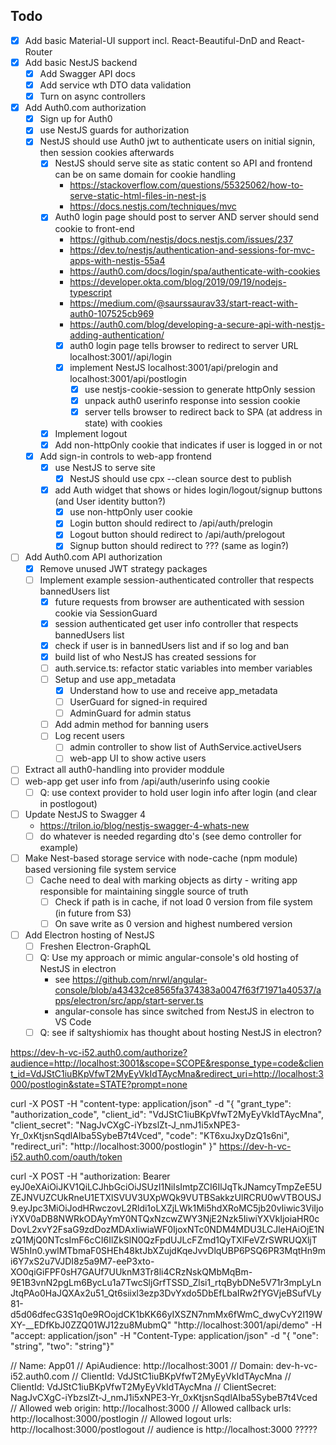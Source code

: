 ## Todo
- [X] Add basic Material-UI support incl. React-Beautiful-DnD and React-Router
- [X] Add basic NestJS backend
    - [X] Add Swagger API docs
    - [X] Add service wth DTO data validation
    - [X] Turn on async controllers
- [X] Add Auth0.com authorization
    - [X] Sign up for Auth0
    - [X] use NestJS guards for authorization
    - [X] NestJS should use Auth0 jwt to authenticate users on initial signin, then session cookies afterwards
        - [X] NestJS should serve site as static content so API and frontend can be on same domain for cookie handling
            - https://stackoverflow.com/questions/55325062/how-to-serve-static-html-files-in-nest-js
            - https://docs.nestjs.com/techniques/mvc
        - [X] Auth0 login page should post to server AND server should send cookie to front-end
            - https://github.com/nestjs/docs.nestjs.com/issues/237
            - https://dev.to/nestjs/authentication-and-sessions-for-mvc-apps-with-nestjs-55a4
            - https://auth0.com/docs/login/spa/authenticate-with-cookies
            - https://developer.okta.com/blog/2019/09/19/nodejs-typescript
            - https://medium.com/@saurssaurav33/start-react-with-auth0-107525cb969
            - https://auth0.com/blog/developing-a-secure-api-with-nestjs-adding-authentication/
            - [X] auth0 login page tells browser to redirect to server URL localhost:3001//api/login
            - [X] implement NestJS localhost:3001/api/prelogin and localhost:3001/api/postlogin 
                - [X] use nestjs-cookie-session to generate httpOnly session
                - [X] unpack auth0 userinfo response into session cookie
                - [X] server tells browser to redirect back to SPA (at address in state) with cookies
        - [X] Implement logout
        - [X] Add non-httpOnly cookie that indicates if user is logged in or not
    - [X] Add sign-in controls to web-app frontend
        - [X] use NestJS to serve site
            - [X] NestJS should use cpx --clean source dest to publish
        - [X] add Auth widget that shows or hides login/logout/signup buttons (and User identity button?)
            - [X] use non-httpOnly user cookie
            - [X] Login button should redirect to /api/auth/prelogin
            - [X] Logout button should redirect to /api/auth/prelogout
            - [X] Signup button should redirect to ??? (same as login?)
- [ ] Add Auth0.com API authorization
    - [X] Remove unused JWT strategy packages
    - [ ] Implement example session-authenticated controller that respects bannedUsers list
        - [X] future requests from browser are authenticated with session cookie via SessionGuard
        - [X] session authenticated get user info controller that respects bannedUsers list
        - [X] check if user is in bannedUsers list and if so log and ban
        - [X] build list of who NestJS has created sessions for
        - [ ] auth.service.ts: refactor static variables into member variables
        - [ ] Setup and use app_metadata
            - [X] Understand how to use and receive app_metadata
            - [ ] UserGuard for signed-in required
            - [ ] AdminGuard for admin status
        - [ ] Add admin method for banning users
        - [ ] Log recent users
            - [ ] admin controller to show list of AuthService.activeUsers
            - [ ] web-app UI to show active users
- [ ] Extract all auth0-handling into provider moddule
- [ ] web-app get user info from /api/auth/userinfo using cookie
    - [ ] Q: use context provider to hold user login info after login (and clear in postlogout)
- [ ] Update NestJS to Swagger 4
    - https://trilon.io/blog/nestjs-swagger-4-whats-new
    - [ ] do whatever is needed regarding dto's (see demo controller for example)
- [ ] Make Nest-based storage service with node-cache (npm module) based versioning file system service
    - [ ] Cache need to deal with marking objects as dirty - writing app responsible for maintaining singgle source of truth
        - [ ] Check if path is in cache, if not load 0 version from file system (in future from S3)
        - [ ] On save write as 0 version and highest numbered version
- [ ] Add Electron hosting of NestJS
    - [ ] Freshen Electron-GraphQL
    - [ ] Q: Use my approach or mimic angular-console's old hosting of NestJS in electron
        - see https://github.com/nrwl/angular-console/blob/a43432ce8565fa374383a0047f63f71971a40537/apps/electron/src/app/start-server.ts
        - angular-console has since switched from NestJS in electron to VS Code
	- [ ] Q: see if saltyshiomix has thought about hosting NestJS in electron?

https://dev-h-vc-i52.auth0.com/authorize?audience=http://localhost:3001&scope=SCOPE&response_type=code&client_id=VdJStC1iuBKpVfwT2MyEyVkIdTAycMna&redirect_uri=http://localhost:3000/postlogin&state=STATE?prompt=none


curl -X POST -H "content-type: application/json" -d "{ \"grant_type\": \"authorization_code\", \"client_id\": \"VdJStC1iuBKpVfwT2MyEyVkIdTAycMna\", \"client_secret\": \"NagJvCXgC-iYbzslZt-J_nmJ1i5xNPE3-Yr_0xKtjsnSqdlAIba5SybeB7t4Vced\", \"code\": \"KT6xuJxyDzQ1s6ni\", \"redirect_uri\": \"http://localhost:3000/postlogin\" }" https://dev-h-vc-i52.auth0.com/oauth/token

curl -X POST -H "authorization: Bearer eyJ0eXAiOiJKV1QiLCJhbGciOiJSUzI1NiIsImtpZCI6IlJqTkJNamcyTmpZeE5UZEJNVUZCUkRneU1ETXlSVUV3UXpWQk9VUTBSakkzUlRCRU0wVTBOUSJ9.eyJpc3MiOiJodHRwczovL2Rldi1oLXZjLWk1Mi5hdXRoMC5jb20vIiwic3ViIjoiYXV0aDB8NWRkODAyYmY0NTQxNzcwZWY3NjE2Nzk5IiwiYXVkIjoiaHR0cDovL2xvY2FsaG9zdDozMDAxIiwiaWF0IjoxNTc0NDM4MDU3LCJleHAiOjE1NzQ1MjQ0NTcsImF6cCI6IlZkSlN0QzFpdUJLcFZmd1QyTXlFeVZrSWRUQXljTW5hIn0.ywlMTbmaF0SHEh48ktJbXZujdKqeJvvDlqUBP6PSQ6PR3MqtHn9mi6Y7xS2u7VJDI8z5a9M7-eeP3xto-XO0qiGiFPF0sH7GAUf7UUknM3Tr8li4CRzNskQMbMqBm-9E1B3vnN2pgLm6BycLu1a7TwcSljGrfTSSD_Zlsi1_rtqBybDNe5V71r3mpLyLnJtqPAo0HaJQXAx2u51_Qt6siixl3ezp3DvYxdo5DbEfLbaIRw2fYGVjeBSufVLy81-d5d06dfecG3S1q0e9ROojdCK1bKK66yIXSZN7nmMx6fWmC_dwyCvY2I19WXY-__EDfKbJ0ZZQ01WJ12zu8MubmQ" "http://localhost:3001/api/demo" -H "accept: application/json" -H "Content-Type: application/json" -d "{ \"one\": \"string\", \"two\": \"string\"}"

// Name: App01
// ApiAudience: http://localhost:3001
// Domain: dev-h-vc-i52.auth0.com
// ClientId: VdJStC1iuBKpVfwT2MyEyVkIdTAycMna
// ClientId: VdJStC1iuBKpVfwT2MyEyVkIdTAycMna
// ClientSecret: NagJvCXgC-iYbzslZt-J_nmJ1i5xNPE3-Yr_0xKtjsnSqdlAIba5SybeB7t4Vced
// Allowed web origin: http://localhost:3000
// Allowed callback urls: http://localhost:3000/postlogin
// Allowed logout urls: http://localhost:3000/postlogout
// audience is http://localhost:3000 ?????
